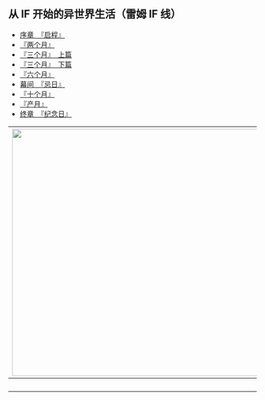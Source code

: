 ## 从 IF 开始的异世界生活（雷姆 IF 线）

- [序章　『启程』](00.html)
- [『两个月』](01.html)
- [『三个月』　上篇](02.html)
- [『三个月』　下篇](03.html)
- [『六个月』](04.html)
- [幕间　『忌日』](05.html)
- [『十个月』](06.html)
- [『产月』](07.html)
- [终章　『纪念日』](08.html)


| <img width="500" src="/res/img/article/chapter999/if/08/00-a.jpg" /> | <img width="500" src="/res/img/article/chapter999/if/08/00-b.jpg" /> |
|:------:|:------:|
| 　 | 　 |
